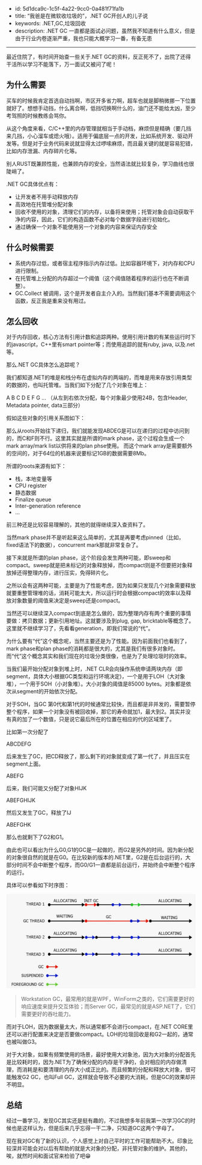 - id: 5d1dca9c-1c5f-4a22-9cc0-0a481f71fa1b
- title: “我爸是在微软收垃圾的”，.NET GC开创人的儿子说
- keywords: .NET,GC,垃圾回收
- description: .NET GC 一直都是面试必问题，虽然我不知道有什么意义，但是由于行业内卷逐渐严重，我也只能大概学习一番，有备无患
---

最近住院了，有时间开始查一些关于.NET GC的资料，反正死不了，出院了还得干活所以学习不能落下，万一面试又被问了呢！



## 为什么需要


买车的时候我肯定首选自动挡啊，市区开多省力啊，超车也就是脚稍微挪一下位置就好了。想想手动挡，什么离合啊，低挡切换啊什么的，油门还不能给太凶，至少考驾照的时候教练会骂你。

从这个角度来看，C/C++里的内存管理就相当于手动档，麻烦但是精确（要几挡来几挡，小心溜车或熄火哦）。适用于偏底层一点的开发，比如系统开发、驱动开发等。但是对于业务代码来说就显得太过啰嗦麻烦，而且最关键的就是容易犯错，比如内存泄漏、内存碎片化等。



别人RUST既兼顾性能，也兼顾内存的安全，当然语法就比较复杂，学习曲线也很陡峭了。


.NET GC具体优点有：

* 让开发者不用手动释放内存
* 高效地在托管堆分配对象
* 回收不使用的对象，清理它们的内存，以备将来使用；托管对象会自动获取干净的内容，因此，它们的构造函数不必对每个数据字段进行初始化。
* 通过确保一个对象不能使用另一个对象的内容来保证内存安全


## 什么时候需要


* 系统内存过低，或者宿主程序指示内存过低。比如容器环境下，对内存和CPU进行限制。
* 在托管堆上分配的内存超过一个阈值（这个阈值随着程序的运行也在不断调整）。
* GC.Collect 被调用，这个是开发者自主介入的。当然我们基本不需要调用这个函数，反正我是重来没有用过。


## 怎么回收


对于内存回收，核心方法有引用计数和追踪两种。使用引用计数的有某些运行时下的javascript，C++里有smart pointer等；而使用追踪的就有ruby, java, 以及.net等。



那么.NET GC具体怎么追踪呢？

我们都知道.NET的堆是和栈分布在虚拟内存的两端的，而堆是用来存放引用类型的数据的，也叫托管堆。当我们如下分配了几个对象在堆上：

A B C D E F G  ... （从左到右依次分配，每个对象最少使用24B，包含Header, Metadata pointer, data三部分）

假如这些对象的引用关系图如下：

那么从roots开始往下递归，我们就能发现ABDEG是可以在递归的过程中访问到的，而C和F则不行。这里其实就是所谓的mark phase，这个过程会生成一个mark array/mark list以供将来的plan phse使用。 而这个mark array是需要额外的空间的，对于64位的机器来说要标记1GB的数据需要8Mb。


所谓的roots来源有如下：

* 栈，本地变量等
* CPU register
* 静态数据
* Finalize queue
* Inter-generation reference
* ...

前三种还是比较容易理解的，其他的就得继续深入查资料了。

当然mark phase并不是听起来这么简单的，尤其是再要考虑pinned（比如，fixed语法下的数据），concurrent mark那就非常复杂了。

接下来就是所谓的plan phase，这个阶段会发生两种可能，即sweep和compact。sweep就是把未标记的对象释放掉，而compact则是不但要把对象释放掉还得整理内存，进行压实，免得碎片化。

之所以会有这两种可能，主要是为了性能考虑，因为如果只发现几个对象需要释放就要重整管理堆的话，消耗可能太大，所以运行时会根据compact的效率以及释放对象数量的阈值来决定是sweep还是compact。

当然还可以继续深入compact到底是怎么做的，因为整理内存有两个重要的事情要做：拷贝数据；更新引用地址。这就要涉及到plug, gap, bricktable等概念了。这里就不继续学习了，先看看generation，即我们常说的“代”。

为什么要有“代”这个概念呢，当然主要还是为了性能。因为前面我们也看到了，mark phase和plan phase的消耗都是很大的，尤其是我们有很多对象时。而“代”这个概念其实和我们现在的垃圾分类很像，也是为了处理垃圾时的效率。

当我们最开始分配对象到堆上时，.NET CLR会向操作系统申请两块内存（即segment，具体大小根据GC类型和运行环境决定)，一个是用于LOH（大对象堆），一个用于SOH（小对象堆）。大小对象的阈值是85000 bytes。对象都是依次从segment的开始依次分配。

对于SOH，当GC 第0代和第1代的时候通常比较快，而且都是非并发的，需要暂停整个程序，如果一个对象没有被回收掉，那它的寿命就加1，最大到2。其实并没有真的加了一个数值，只是说它最后所在的位置在相应的代的区域里了。

比如第一次分配了

ABCDEFG

后来发生了GC，把CD释放了，那么剩下的对象就变成了第一代了，并且压实在segment上面。

ABEFG

后来，我们可能又分配了对象HIJK

ABEFGHIJK

然后又发生了GC，释放了IJ

ABEFGHK

那么也就剩下了G2和G1。


由此也可以看出为什么G0,G1的GC是一起做的，而G2是另外的时间。因为新分配的对象很自然的就是在G0。在比较新的版本的.NET里，G2是在后台运行的，大部分时间不会中断整个程序，而G0/G1一直都是前台运行，并始终会中断整个程序的运行。

具体可以参看如下时序图：

![gc-time-series](./gc-time-series.jpg)

> Workstation GC，最常用的就是WPF，WinForm之类的，它们需要更好的响应速度来提升交互体验；而Server GC，最常见的就是ASP.NET了，它们需要更好的吞吐能力。

而对于LOH，因为数据量太大，所以通常都不会进行compact，在.NET CORE里还可以进行配置来决定是否要做compact。LOH的垃圾回收是和G2一起的，通常也被叫做G3。

对于大对象，如果有频繁使用的场景，最好使用大对象池，因为大对象的分配首先是比较耗时的，因为.NET为了确保分配的内存是干净的，会对相应的内存做清理，而消耗是和要清理的内存大小成正比的。而且频繁的分配和释放大对象，很可能触发G2 GC，也叫Full GC，这样就会导致不必要的大消耗，但是GC的效果却并不明显。


## 总结

经过一番学习，发现GC其实还是挺有趣的，不过我想多年前我第一次学习GC的时候也是这样认为，但是后来几乎忘得一干二净，只知道GC这两个字母了。

现在我对GC有了新的认识，个人感觉上对自己平时的工作可能帮助不大。印象比较深并可能会对以后有帮助的就是大对象的分配，非托管对象的维护。其他的，唉，就然时间和面试官来检验了吧😁